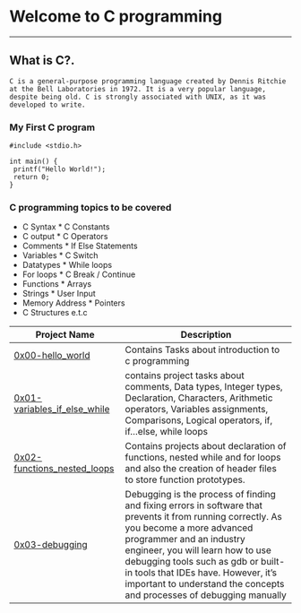 # Welcome to C programming
--------------------------
## What is C?.
`C is a general-purpose programming language created by Dennis Ritchie at the Bell Laboratories in 1972.
 It is a very popular language, despite being old.
 C is strongly associated with UNIX, as it was developed to write.`
 
 ### My First C program
 ```
 #include <stdio.h>

int main() {
  printf("Hello World!");
  return 0;
} 
```
 
 ### C programming topics to be covered
 * C Syntax                                            * C Constants
 * C output                                            * C Operators
 * Comments                                            * If Else Statements
 * Variables                                           * C Switch
 * Datatypes                                           * While loops
 * For loops                                           * C Break / Continue
 * Functions                                           * Arrays
 * Strings                                             * User Input
 * Memory Address                                      * Pointers
 * C Structures e.t.c
 
| Project Name  | Description |
|-------------|--------------|
| [0x00-hello_world](https://github.com/sethdanny/alx-low_level_programming/tree/main/0x00-hello_world)| Contains Tasks about introduction to c programming |
|[0x01-variables_if_else_while](https://github.com/sethdanny/alx-low_level_programming/tree/main/0x01-variables_if_else_while)| contains project tasks about comments, Data types, Integer types, Declaration, Characters, Arithmetic operators, Variables assignments, Comparisons, Logical operators, if, if…else, while loops |
|[0x02-functions_nested_loops](https://github.com/sethdanny/alx-low_level_programming/tree/main/0x02-functions_nested_loops)| Contains projects about declaration of functions, nested while and for loops and also the creation of header files to store function prototypes. |
|[0x03-debugging](https://github.com/sethdanny/alx-low_level_programming/tree/main/0x03-debugging) | Debugging is the process of finding and fixing errors in software that prevents it from running correctly. As you become a more advanced programmer and an industry engineer, you will learn how to use debugging tools such as gdb or built-in tools that IDEs have. However, it’s important to understand the concepts and processes of debugging manually |
